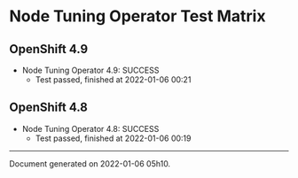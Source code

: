 
Node Tuning Operator Test Matrix
================================

OpenShift 4.9
-------------



* Node Tuning Operator 4.9: SUCCESS
  - Test passed, finished at 2022-01-06 00:21

OpenShift 4.8
-------------



* Node Tuning Operator 4.8: SUCCESS
  - Test passed, finished at 2022-01-06 00:19

---
Document generated on 2022-01-06 05h10.
